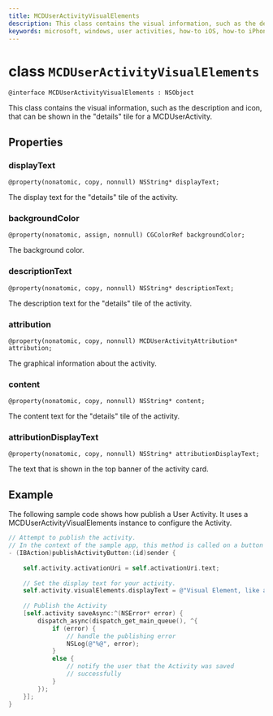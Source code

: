 ```yaml
---
title: MCDUserActivityVisualElements
description: This class contains the visual information, such as the description and icon, that can be shown in the "details" tile for a MCDUserActivity.
keywords: microsoft, windows, user activities, how-to iOS, how-to iPhone 
---
```


# class `MCDUserActivityVisualElements`

```
@interface MCDUserActivityVisualElements : NSObject 
```

This class contains the visual information, such as the description and icon, that can be shown in the "details" tile for a MCDUserActivity.

## Properties

### displayText
`@property(nonatomic, copy, nonnull) NSString* displayText;`

The display text for the "details" tile of the activity.

### backgroundColor
`@property(nonatomic, assign, nonnull) CGColorRef backgroundColor;`

The background color.

### descriptionText
`@property(nonatomic, copy, nonnull) NSString* descriptionText;`

The description text for the "details" tile of the activity.

### attribution
`@property(nonatomic, copy, nonnull) MCDUserActivityAttribution* attribution;`

The graphical information about the activity.

### content
`@property(nonatomic, copy, nonnull) NSString* content;`

The content text for the "details" tile of the activity.

### attributionDisplayText
`@property(nonatomic, copy, nonnull) NSString* attributionDisplayText;`

The text that is shown in the top banner of the activity card.


## Example

The following sample code shows how publish a User Activity. It uses a MCDUserActivityVisualElements instance to configure the Activity.

```Objective-C
// Attempt to publish the activity.
// In the context of the sample app, this method is called on a button click
- (IBAction)publishActivityButton:(id)sender {
    
    self.activity.activationUri = self.activationUri.text;
    
    // Set the display text for your activity.
    self.activity.visualElements.displayText = @"Visual Element, like an Adaptive Card";
    
    // Publish the Activity
    [self.activity saveAsync:^(NSError* error) {
        dispatch_async(dispatch_get_main_queue(), ^{
            if (error) {
                // handle the publishing error
                NSLog(@"%@", error);
            }
            else {
                // notify the user that the Activity was saved 
                // successfully
            }
        });
    }];
}
```